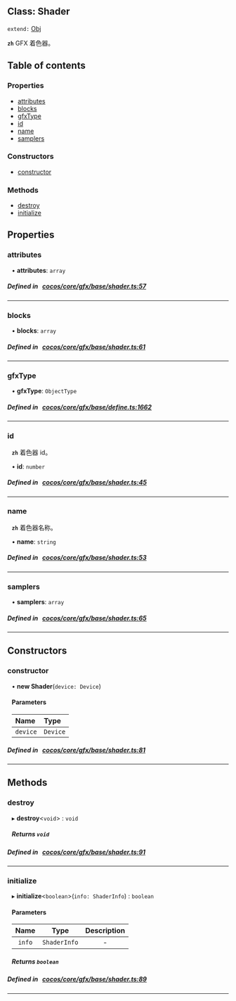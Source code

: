 
## Class: Shader


`extend:`
[Obj](docs/zh/gfx/Class/Obj.md)












**`zh`** GFX 着色器。



<div class="table-of-content">
<h2>Table of contents</h2>


### Properties

- [ attributes](#attributes)
- [ blocks](#blocks)
- [ gfxType](#gfxType)
- [ id](#id)
- [ name](#name)
- [ samplers](#samplers)

### Constructors

- [ constructor](#constructor)

### Methods

- [ destroy](#destroy)
- [ initialize](#initialize)
</div>

## Properties


### attributes
<div style="margin-left: 10px;">




•  **attributes**:
 ``array`` 
</div>

##### Defined in &nbsp;   [cocos/core/gfx/base/shader.ts:57](https://github.com/cocos-creator/engine/blob/c7bf6b8a9/cocos/core/gfx/base/shader.ts#L57)&nbsp;


___


### blocks
<div style="margin-left: 10px;">




•  **blocks**:
 ``array`` 
</div>

##### Defined in &nbsp;   [cocos/core/gfx/base/shader.ts:61](https://github.com/cocos-creator/engine/blob/c7bf6b8a9/cocos/core/gfx/base/shader.ts#L61)&nbsp;


___


### gfxType
<div style="margin-left: 10px;">




•  **gfxType**:
 ``ObjectType`` 
</div>

##### Defined in &nbsp;   [cocos/core/gfx/base/define.ts:1662](https://github.com/cocos-creator/engine/blob/c7bf6b8a9/cocos/core/gfx/base/define.ts#L1662)&nbsp;


___


### id
<div style="margin-left: 10px;">




**`zh`** 着色器 id。





•  **id**:
 ``number`` 
</div>

##### Defined in &nbsp;   [cocos/core/gfx/base/shader.ts:45](https://github.com/cocos-creator/engine/blob/c7bf6b8a9/cocos/core/gfx/base/shader.ts#L45)&nbsp;


___


### name
<div style="margin-left: 10px;">




**`zh`** 着色器名称。





•  **name**:
 ``string`` 
</div>

##### Defined in &nbsp;   [cocos/core/gfx/base/shader.ts:53](https://github.com/cocos-creator/engine/blob/c7bf6b8a9/cocos/core/gfx/base/shader.ts#L53)&nbsp;


___


### samplers
<div style="margin-left: 10px;">




•  **samplers**:
 ``array`` 
</div>

##### Defined in &nbsp;   [cocos/core/gfx/base/shader.ts:65](https://github.com/cocos-creator/engine/blob/c7bf6b8a9/cocos/core/gfx/base/shader.ts#L65)&nbsp;


___

<!---->
## Constructors


### constructor
<div style="margin-left: 10px;">

• **new Shader**(`device: Device`)

#### Parameters
| Name | Type |
| :------ | :------ |
| `device` | `Device` |





</div>

##### Defined in &nbsp;   [cocos/core/gfx/base/shader.ts:81](https://github.com/cocos-creator/engine/blob/c7bf6b8a9/cocos/core/gfx/base/shader.ts#L81)&nbsp;


---

<!---->
## Methods

### destroy
<div style="margin-left: 10px;">

▸   **destroy**<`void`\> : `void`




<!---->
<!--    #### Returns `void` -->
<!---->


##### Returns `void`




</div>

##### Defined in &nbsp;   [cocos/core/gfx/base/shader.ts:91](https://github.com/cocos-creator/engine/blob/c7bf6b8a9/cocos/core/gfx/base/shader.ts#L91)&nbsp;
___
### initialize
<div style="margin-left: 10px;">

▸   **initialize**<`boolean`\>(`info: ShaderInfo`) : `boolean`




<!---->
<!--    #### Returns `boolean` -->
<!---->

#### Parameters

| Name | Type | Description |
| :------: | :------: | :------: |
| `info` | `ShaderInfo` | - |



##### Returns `boolean`




</div>

##### Defined in &nbsp;   [cocos/core/gfx/base/shader.ts:89](https://github.com/cocos-creator/engine/blob/c7bf6b8a9/cocos/core/gfx/base/shader.ts#L89)&nbsp;
___
<!---->



